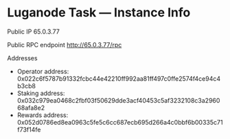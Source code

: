 # Luganode Task — Instance Info

Public IP
65.0.3.77

Public RPC endpoint
http://65.0.3.77/rpc

Addresses
- Operator address: 0x022c6f5787b91332fcbc44e42210ff992aa81ff497c0ffe2574f4ce94c4b3cb8
- Staking address:  0x032c979ea0468c2fbf03f50629dde3acf40453c5af3232108c3a296068afa8e2
- Rewards address:  0x052d0786ed8ea0963c5fe5c6cc687ecb695d266a4c0bbf6b00335c71f73f14fe